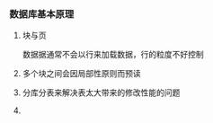 ### 数据库基本原理

1. 块与页

    数据据通常不会以行来加载数据，行的粒度不好控制
    
2. 多个块之间会因局部性原则而预读
3. 分库分表来解决表太大带来的修改性能的问题
4. 